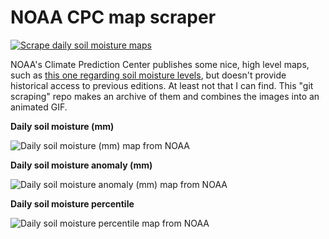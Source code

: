 # NOAA CPC map scraper

[![Scrape daily soil moisture maps](https://github.com/jeremiak/noaa-cpc-map-scraper/actions/workflows/daily.yml/badge.svg)](https://github.com/jeremiak/noaa-cpc-map-scraper/actions/workflows/daily.yml)

NOAA's Climate Prediction Center publishes some nice, high level maps, such as [this one regarding soil moisture levels](https://www.cpc.ncep.noaa.gov/products/Soilmst_Monitoring/US/Soilmst/Soilmst.shtml#), but doesn't provide historical access to previous editions. At least not that I can find. This "git scraping" repo makes an archive of them and combines the images into an animated GIF.

**Daily soil moisture (mm)**

![Daily soil moisture (mm) map from NOAA](soil-moisture-mm-daily.gif)

**Daily soil moisture anomaly (mm)**

![Daily soil moisture anomaly (mm) map from NOAA](soil-moisture-anomaly-daily.gif)

**Daily soil moisture percentile**

![Daily soil moisture percentile map from NOAA](soil-moisture-percentile-daily.gif)
